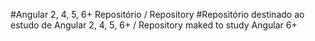 ﻿#Angular 2, 4, 5, 6+ Repositório / Repository
 #Repositório destinado ao estudo de Angular 2, 4, 5, 6+ / Repository maked to study Angular 6+
